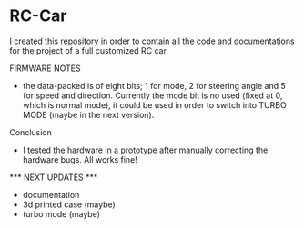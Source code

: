 # RC-Car
I created this repository in order to contain all the code and documentations for the project of a full customized RC car.


FIRMWARE NOTES 

- the data-packed is of eight bits; 1 for mode, 2 for steering angle and 5 for speed and direction. 
  Currently the mode bit is no used (fixed at 0, which is normal mode), it could be used in order to 
  switch into TURBO MODE (maybe in the next version). 


Conclusion 

- I tested the hardware in a prototype after manually correcting the hardware bugs. All works fine!



*** NEXT UPDATES ***

- documentation 
- 3d printed case (maybe)
- turbo mode (maybe)